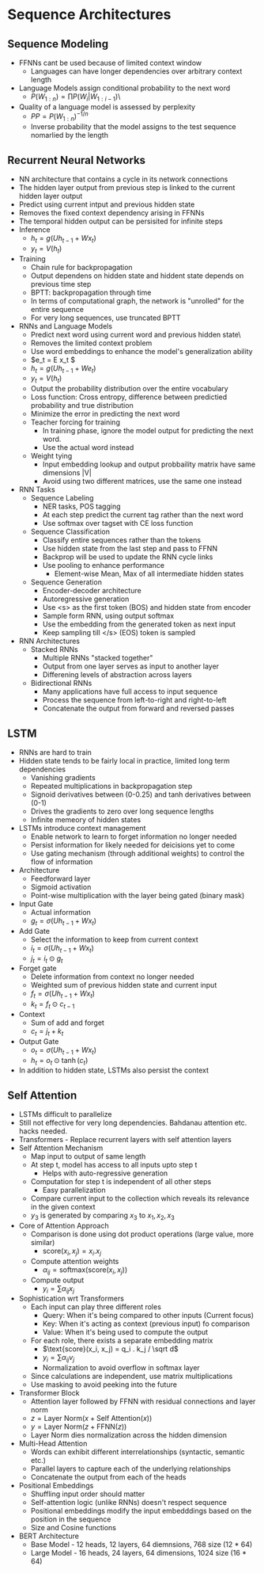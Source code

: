 # Sequence Architectures

## Sequence Modeling

-   FFNNs cant be used because of limited context window
    -   Languages can have longer dependencies over arbitrary context length
-   Language Models assign conditional probability to the next word
    -   $P(W_{1:n}) = \prod P(W_i | W_{1:i-1})$\
-   Quality of a language model is assessed by perplexity
    -   $PP = P(W_{1:n})^{-1/n}$
    -   Inverse probability that the model assigns to the test sequence nomarlied by the length

## Recurrent Neural Networks

-   NN architecture that contains a cycle in its network connections
-   The hidden layer output from previous step is linked to the current hidden layer output
-   Predict using current intput and previous hidden state
-   Removes the fixed context dependency arising in FFNNs
-   The temporal hidden output can be persisited for infinite steps
-   Inference
    -   $h_t = g(U h_{t-1} + W x_t)$
    -   $y_t = V (h_t)$
-   Training
    -   Chain rule for backpropagation
    -   Output dependens on hidden state and hiddent state depends on previous time step
    -   BPTT: backpropagation through time
    -   In terms of computational graph, the network is "unrolled" for the entire sequence
    -   For very long sequences, use truncated BPTT
-   RNNs and Language Models
    -   Predict next word using current word and previous hidden state\
    -   Removes the limited context problem
    -   Use word embeddings to enhance the model's generalization ability
    -   \$e_t = E x_t \$
    -   $h_t = g(U h_{t-1} + W e_t)$
    -   $y_t = V (h_t)$
    -   Output the probability distribution over the entire vocabulary
    -   Loss function: Cross entropy, difference between predictied probability and true distribution
    -   Minimize the error in predicting the next word
    -   Teacher forcing for training
        -   In training phase, ignore the model output for predicting the next word.
        -   Use the actual word instead
    -   Weight tying
        -   Input embedding lookup and output probbaility matrix have same dimensions \|V\|
        -   Avoid using two different matrices, use the same one instead
-   RNN Tasks
    -   Sequence Labeling
        -   NER tasks, POS tagging
        -   At each step predict the current tag rather than the next word
        -   Use softmax over tagset with CE loss function
    -   Sequence Classification
        -   Classify entire sequences rather than the tokens
        -   Use hidden state from the last step and pass to FFNN
        -   Backprop will be used to update the RNN cycle links
        -   Use pooling to enhance performance
            -   Element-wise Mean, Max of all intermediate hidden states
    -   Sequence Generation
        -   Encoder-decoder architecture
        -   Autoregressive generation
        -   Use \<s\> as the first token (BOS) and hidden state from encoder
        -   Sample form RNN, using output softmax
        -   Use the embedding from the generated token as next input
        -   Keep sampling till \</s\> (EOS) token is sampled
-   RNN Architectures
    -   Stacked RNNs
        -   Multiple RNNs "stacked together"
        -   Output from one layer serves as input to another layer
        -   Differening levels of abstraction across layers
    -   Bidirectional RNNs
        -   Many applications have full access to input sequence
        -   Process the sequence from left-to-right and right-to-left
        -   Concatenate the output from forward and reversed passes

## LSTM

-   RNNs are hard to train
-   Hidden state tends to be fairly local in practice, limited long term dependencies
    -   Vanishing gradients
    -   Repeated multiplications in backpropagation step
    -   Signoid derivatives between (0-0.25) and tanh derivatives between (0-1)
    -   Drives the gradients to zero over long sequence lengths
    -   Infinite memeory of hidden states
-   LSTMs introduce context management
    -   Enable network to learn to forget information no longer needed
    -   Persist information for likely needed for deicisions yet to come
    -   Use gating mechanism (through additional weights) to control the flow of information
-   Architecture
    -   Feedforward layer
    -   Sigmoid activation
    -   Point-wise multiplication with the layer being gated (binary mask)
-   Input Gate
    -   Actual information
    -   $g_t = \sigma(U h_{t-1} + W x_t)$
-   Add Gate
    -   Select the information to keep from current context
    -   $i_t = \sigma(U h_{t-1} + W x_t)$
    -   $j_t = i_t \odot g_t$
-   Forget gate
    -   Delete information from context no longer needed
    -   Weighted sum of previous hidden state and current input
    -   $f_t = \sigma(U h_{t-1} + W x_t)$
    -   $k_t = f_t \odot c_{t-1}$
-   Context
    -   Sum of add and forget
    -   $c_t = j_t + k_t$
-   Output Gate
    -   $o_t = \sigma(U h_{t-1} + W x_t)$
    -   $h_t = o_t \odot \tanh(c_t)$
-   In addition to hidden state, LSTMs also persist the context

## Self Attention

-   LSTMs difficult to parallelize
-   Still not effective for very long dependencies. Bahdanau attention etc. hacks needed.
-   Transformers - Replace recurrent layers with self attention layers
-   Self Attention Mechanism
    -   Map input to output of same length
    -   At step t, model has access to all inputs upto step t
        -   Helps with auto-regressive generation
    -   Computation for step t is independent of all other steps
        -   Easy parallelization
    -   Compare current input to the collection which reveals its relevance in the given context
    -   $y_3$ is generated by comparing $x_3$ to $x_1, x_2, x_3$
-   Core of Attention Approach
    -   Comparison is done using dot product operations (large value, more similar)
        -   $\text{score}(x_i, x_j) = x_i . x_j$
    -   Compute attention weights
        -   $\alpha_{ij} = \text{softmax}(\text{score}(x_i, x_j))$
    -   Compute output
        -   $y_i = \sum \alpha_{ij} x_j$
-   Sophistication wrt Transformers
    -   Each input can play three different roles
        -   Query: When it's being compared to other inputs (Current focus)
        -   Key: When it's acting as context (previous input) fo comparison
        -   Value: When it's being used to compute the output
    -   For each role, there exists a separate embedding matrix
        -   $\text{score}(x_i, x_j) = q_i . k_j / \sqrt d$
        -   $y_i = \sum \alpha_{ij} v_j$
        -   Normalization to avoid overflow in softmax layer
    -   Since calculations are independent, use matrix multiplications
    -   Use masking to avoid peeking into the future
-   Transformer Block
    -   Attention layer followed by FFNN with residual connections and layer norm
    -   $z = \text{Layer Norm}(x + \text{Self Attention}(x))$
    -   $y = \text{Layer Norm}(z + \text{FFNN}(z))$
    -   Layer Norm dies normalization across the hidden dimension
-   Multi-Head Attention
    -   Words can exhibit different interrelationships (syntactic, semantic etc.)
    -   Parallel layers to capture each of the underlying relationships
    -   Concatenate the output from each of the heads
-   Positional Embeddings
    -   Shuffling input order should matter
    -   Self-attention logic (unlike RNNs) doesn't respect sequence
    -   Positional embeddings modify the input embedddings based on the position in the sequence
    -   Size and Cosine functions
-   BERT Architecture
    -   Base Model - 12 heads, 12 layers, 64 diemnsions, 768 size (12 \* 64)
    -   Large Model - 16 heads, 24 layers, 64 dimensions, 1024 size (16 \* 64) 